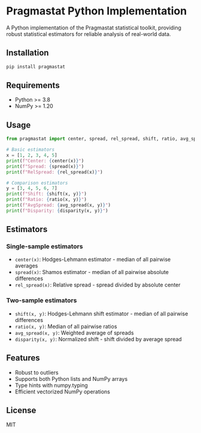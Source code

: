# Pragmastat Python Implementation

A Python implementation of the Pragmastat statistical toolkit, providing robust statistical estimators for reliable analysis of real-world data.

## Installation

```bash
pip install pragmastat
```

## Requirements

- Python >= 3.8
- NumPy >= 1.20

## Usage

```python
from pragmastat import center, spread, rel_spread, shift, ratio, avg_spread, disparity

# Basic estimators
x = [1, 2, 3, 4, 5]
print(f"Center: {center(x)}")
print(f"Spread: {spread(x)}")
print(f"RelSpread: {rel_spread(x)}")

# Comparison estimators
y = [3, 4, 5, 6, 7]
print(f"Shift: {shift(x, y)}")
print(f"Ratio: {ratio(x, y)}")
print(f"AvgSpread: {avg_spread(x, y)}")
print(f"Disparity: {disparity(x, y)}")
```

## Estimators

### Single-sample estimators

- `center(x)`: Hodges-Lehmann estimator - median of all pairwise averages
- `spread(x)`: Shamos estimator - median of all pairwise absolute differences
- `rel_spread(x)`: Relative spread - spread divided by absolute center

### Two-sample estimators

- `shift(x, y)`: Hodges-Lehmann shift estimator - median of all pairwise differences
- `ratio(x, y)`: Median of all pairwise ratios
- `avg_spread(x, y)`: Weighted average of spreads
- `disparity(x, y)`: Normalized shift - shift divided by average spread

## Features

- Robust to outliers
- Supports both Python lists and NumPy arrays
- Type hints with numpy.typing
- Efficient vectorized NumPy operations

## License

MIT